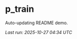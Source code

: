 # p_train

Auto-updating README demo.

<!--START_SECTION:status-->
_Last run: 2025-10-27 04:34 UTC_
<!--END_SECTION:status-->









































































































































































































































































































































































































































































































































































































































































































































































































































































































































































































































































































































































































































































































































































































































































































